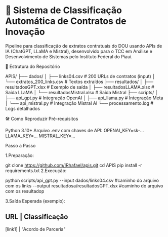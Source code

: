 
# 📑 Sistema de Classificação Automática de Contratos de Inovação

Pipeline para classificação de extratos contratuais do DOU usando APIs de IA (ChatGPT, LLaMA e Mistral), desenvolvido para o TCC em Análise e Desenvolvimento de Sistemas pelo Instituto Federal do Piaui.


📂 Estrutura do Repositório

APIS/
├── dados/
│   ├── links04.csv                 # 200 URLs de contratos (input)
│   └── extratos_200_links.csv      # Textos extraídos
├── resultados/
│   ├── resultadosGPT.xlsx          # Exemplo de saída 
│   ├── resultadosLLAMA.xlsx        # Saída LLaMA 
│   └── resultadosMistral.xlsx      # Saída Mistral
├── scripts/
│   ├── api_gpt.py                  # Integração OpenAI
│   ├── api_llama.py                # Integração Meta
│   └── api_mistral.py              # Integração Mistral AI
└── processamento.log               # Logs detalhados

🛠 Como Reproduzir
Pré-requisitos

Python 3.10+
Arquivo .env com chaves de API:
OPENAI_KEY=sk-...
LLAMA_KEY=...
MISTRAL_KEY=...

 Passo a Passo

1.Preparação:


git clone https://github.com/IRhafael/apis.git
cd APIS
pip install -r requirements.txt
2.Execução:


python scripts/api_gpt.py --input dados/links04.csv #caminho do arquivo com os links
--output resultadosa/resultadosGPT.xlsx #caminho do arquivo com os resultadop

3.Saída Esperada (exemplo):

   URL	 |     Classificação
--------------------------------
[link1]	 |   "Acordo de Parceria"	
